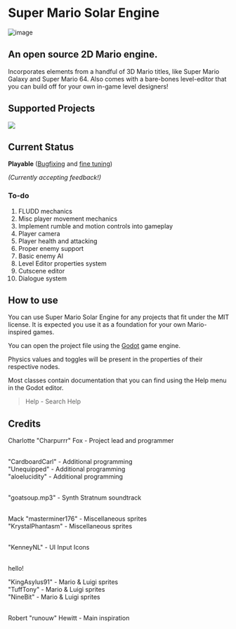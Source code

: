 # Super Mario Solar Engine
![image](https://github.com/user-attachments/assets/b219d341-682b-418e-9fc2-95bf85fb2d6b)

## An open source 2D Mario engine.
Incorporates elements from a handful of 3D Mario titles, like Super Mario Galaxy and Super Mario 64.
Also comes with a bare-bones level-editor that you can build off for your own in-game level designers!

## Supported Projects
[<img src="https://github.com/user-attachments/assets/2b9f2372-16cc-4275-9964-4ef19121b9dd">](https://discord.gg/qgfErCy)

## Current Status
**Playable** ([Bugfixing](https://github.com/Charpurrr/SuperMarioSolarEngine/issues) and [fine tuning](https://docs.google.com/document/d/1hzFKpgm-1IukFWBig9A5ZsCQQEqVqJFVrNOAVmHSHJI/edit))

*(Currently accepting feedback!)*

### To-do
1. FLUDD mechanics
2. Misc player movement mechanics
3. Implement rumble and motion controls into gameplay
4. Player camera
5. Player health and attacking
6. Proper enemy support
7. Basic enemy AI
8. Level Editor properties system
9. Cutscene editor
10. Dialogue system

## How to use
You can use Super Mario Solar Engine for any projects that fit under the MIT license.
It is expected you use it as a foundation for your own Mario-inspired games.


You can open the project file using the [Godot](https://github.com/godotengine/godot) game engine.

Physics values and toggles will be present in the properties of their respective nodes.

Most classes contain documentation that you can find using the Help menu in the Godot editor.
> Help - Search Help

## Credits
Charlotte "Charpurrr" Fox - Project lead and programmer <br /><br />

"CardboardCarl" - Additional programming <br />
"Unequipped" - Additional programming <br />
"aloelucidity" - Additional programming <br /><br />

"goatsoup.mp3" - Synth Stratnum soundtrack <br /><br >

Mack "masterminer176" - Miscellaneous sprites <br />
"KrystalPhantasm" - Miscellaneous sprites <br /><br >

"KenneyNL" - UI Input Icons <br /><br >

hello!

"KingAsylus91" - Mario & Luigi sprites <br />
"TuffTony" - Mario & Luigi sprites <br />
"NineBit" - Mario & Luigi sprites <br /><br />

Robert "runouw" Hewitt - Main inspiration <br />
